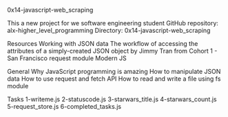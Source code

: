 0x14-javascript-web_scraping

This a new project for we software engineering student 
GitHub repository: alx-higher_level_programming
Directory: 0x14-javascript-web_scraping

Resources
Working with JSON data
The workflow of accessing the attributes of a simply-created JSON object by Jimmy Tran from Cohort 1 - San Francisco
request module
Modern JS

General
Why JavaScript programming is amazing
How to manipulate JSON data
How to use request and fetch API
How to read and write a file using fs module

Tasks
1-writeme.js
2-statuscode.js
3-starwars_title.js
4-starwars_count.js
5-request_store.js
6-completed_tasks.js
